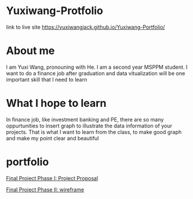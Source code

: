 # Yuxiwang-Protfolio 

link to live site https://yuxiwangjack.github.io/Yuxiwang-Portfolio/

# About me
I am Yuxi Wang, pronouning with He. I am a second year MSPPM student. I want to do a finance job after graduation and data vitualization will be one important skill that I need to learn

# What I hope to learn
In finance job, like investment banking and PE, there are so many oppurtunities to insert graph to illustrate the data information of your projects. That is what I want to learn from the class, to make good graph and make my point clear and beautiful

# portfolio

[Final Project Phase I: Project Proposal](https://yuxiwangjack.github.io/final-project-part-1/part1.html)

[Final Project Phase II: wireframe](https://yuxiwangjack.github.io/Final-Project-part-II/part2.html)
